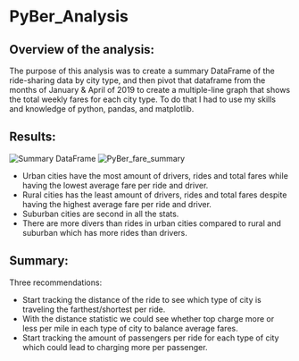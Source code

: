 # PyBer_Analysis
## Overview of the analysis:
The purpose of this analysis was to create a summary DataFrame of the ride-sharing data by city type, and then pivot that dataframe from the months of January & April of 2019 to create a multiple-line graph that shows the total weekly fares for each city type. To do that I had to use my skills and knowledge of python, pandas, and matplotlib.
## Results:
![Summary DataFrame](https://user-images.githubusercontent.com/110861876/190011624-f6e18412-971b-4720-9ecc-49cebc9257e0.png)
![PyBer_fare_summary](https://user-images.githubusercontent.com/110861876/190011727-aff94eb4-9c76-402d-8800-ab0d75a0068b.png)
- Urban cities have the most amount of drivers, rides and total fares while having the lowest average fare per ride and driver.
- Rural cities has the least amount of drivers, rides and total fares despite having the highest average fare per ride and driver.
- Suburban cities are second in all the stats.
- There are more divers than rides in urban cities compared to rural and suburban which has more rides than drivers.
## Summary:
Three recommendations:
- Start tracking the distance of the ride to see which type of city is traveling the farthest/shortest per ride.
- With the distance statistic we could see whether top charge more or less per mile in each type of city to balance average fares.
- Start tracking the amount of passengers per ride for each type of city which could lead to charging more per passenger.
